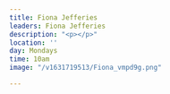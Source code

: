 ```yaml
---
title: Fiona Jefferies
leaders: Fiona Jefferies
description: "<p></p>"
location: ''
day: Mondays
time: 10am
image: "/v1631719513/Fiona_vmpd9g.png"

---
```

